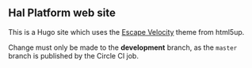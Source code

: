 ## Hal Platform web site

This is a Hugo site which uses the [Escape Velocity](https://html5up.net/escape-velocity) theme from html5up.

Change must only be made to the **development** branch, as the `master` branch is published by the Circle CI job.
